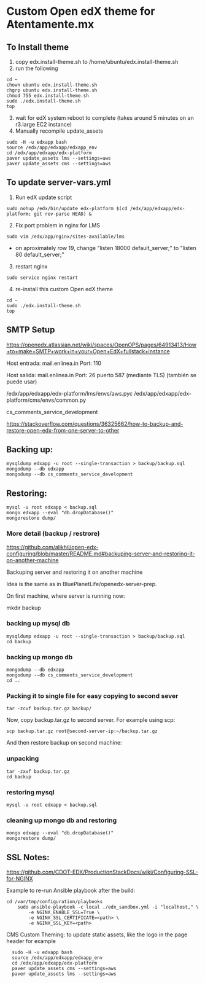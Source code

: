 # Custom Open edX theme for Atentamente.mx

## To Install theme
1. copy edx.install-theme.sh to /home/ubuntu/edx.install-theme.sh
2. run the following
```
cd ~
chown ubuntu edx.install-theme.sh
chgrp ubuntu edx.install-theme.sh
chmod 755 edx.install-theme.sh
sudo ./edx.install-theme.sh
top
```
3. wait for edX system reboot to complete (takes around 5 minutes on an r3.large EC2 instance)
4. Manually recompile update_assets
```
sudo -H -u edxapp bash
source /edx/app/edxapp/edxapp_env
cd /edx/app/edxapp/edx-platform
paver update_assets lms --settings=aws
paver update_assets cms --settings=aws
```


## To update server-vars.yml
1. Run edX update script
```
sudo nohup /edx/bin/update edx-platform $(cd /edx/app/edxapp/edx-platform; git rev-parse HEAD) &
```
2. Fix port problem in nginx for LMS
```
sudo vim /edx/app/nginx/sites-available/lms
```
  - on aproximately row 19, change "listen 18000 default_server;" to "listen 80 default_server;"
3. restart nginx
```
sudo service nginx restart
```
4. re-install this custom Open edX theme
```
cd ~
sudo ./edx.install-theme.sh
top
```



## SMTP Setup
https://openedx.atlassian.net/wiki/spaces/OpenOPS/pages/64913413/How+to+make+SMTP+work+in+your+Open+EdX+fullstack+instance

Host entrada: mail.enlinea.in
Port: 110

Host salida: mail.enlinea.in
Port: 26
puerto 587 (mediante TLS) (también se puede usar)

/edx/app/edxapp/edx-platform/lms/envs/aws.pyc
/edx/app/edxapp/edx-platform/cms/envs/common.py


cs_comments_service_development

https://stackoverflow.com/questions/36325662/how-to-backup-and-restore-open-edx-from-one-server-to-other

## Backing up:
```
mysqldump edxapp -u root --single-transaction > backup/backup.sql
mongodump --db edxapp
mongodump --db cs_comments_service_development
```

## Restoring:
```
mysql -u root edxapp < backup.sql
mongo edxapp --eval "db.dropDatabase()"
mongorestore dump/
```


### More detail (backup / restrore)
https://github.com/alikhil/open-edx-configuring/blob/master/README.md#backuping-server-and-restoring-it-on-another-machine


Backuping server and restoring it on another machine

Idea is the same as in BluePlanetLife/openedx-server-prep.

On first machine, where server is running now:

mkdir backup

### backing up mysql db
```
mysqldump edxapp -u root --single-transaction > backup/backup.sql
cd backup
```

### backing up mongo db
```
mongodump --db edxapp
mongodump --db cs_comments_service_development
cd ..
```

### Packing it to single file for easy copying to second sever
```
tar -zcvf backup.tar.gz backup/
```

Now, copy backup.tar.gz to second server. For example using scp:

```
scp backup.tar.gz root@second-server-ip:~/backup.tar.gz
```

And then restore backup on second machine:

### unpacking
```
tar -zxvf backup.tar.gz
cd backup
```

### restoring mysql
```
mysql -u root edxapp < backup.sql
```

### cleaning up mongo db and restoring
```
mongo edxapp --eval "db.dropDatabase()"
mongorestore dump/
```


## SSL Notes:
  https://github.com/CDOT-EDX/ProductionStackDocs/wiki/Configuring-SSL-for-NGINX

Example to re-run Ansible playbook after the build:
```
cd /var/tmp/configuration/playbooks
    sudo ansible-playbook -c local ./edx_sandbox.yml -i "localhost," \
        -e NGINX_ENABLE_SSL=True \
        -e NGINX_SSL_CERTIFICATE=<path> \
        -e NGINX_SSL_KEY=<path>
```

CMS Custom Theming: to update static assets, like the logo in the page header for example
```
  sudo -H -u edxapp bash
  source /edx/app/edxapp/edxapp_env
  cd /edx/app/edxapp/edx-platform
  paver update_assets cms --settings=aws
  paver update_assets lms --settings=aws
```
